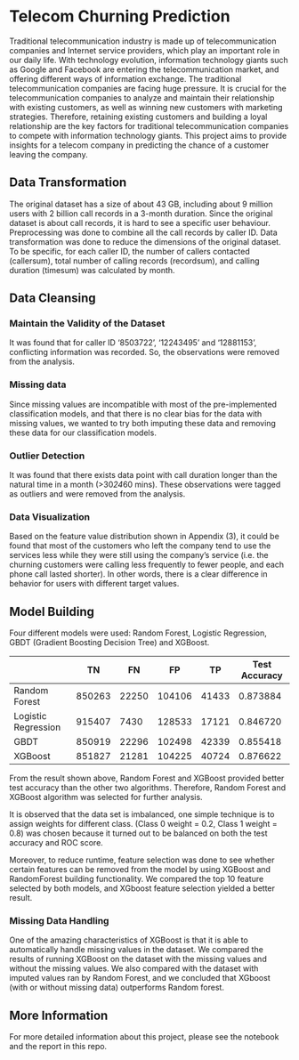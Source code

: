 # Telecom Churning Prediction

Traditional telecommunication industry is made up of telecommunication companies and Internet service
providers, which play an important role in our daily life. With technology evolution, information technology giants
such as Google and Facebook are entering the telecommunication market, and offering different ways of
information exchange. The traditional telecommunication companies are facing huge pressure. It is
crucial for the telecommunication companies to analyze and maintain their relationship with existing
customers, as well as winning new customers with marketing strategies. Therefore, retaining existing customers and building
a loyal relationship are the key factors for traditional telecommunication companies to compete with
information technology giants. This project aims to provide insights for a telecom company in
predicting the chance of a customer leaving the company.

## Data Transformation
The original dataset has a size of about 43 GB, including about 9 million users with 2 billion call records in a 3-month duration.
Since the original dataset is about call records, it is hard to see a specific user behaviour. 
Preprocessing was done to combine all the call records by caller ID. Data transformation was done to reduce the dimensions of the original dataset. 
To be specific, for each caller ID, the number of callers contacted (callersum), total number of calling records (recordsum), and calling duration (timesum) 
was calculated by month.

## Data Cleansing

### Maintain the Validity of the Dataset
It was found that for caller ID ‘8503722’, ‘12243495’ and ‘12881153’, conflicting information was
recorded. So, the observations were removed from the analysis.

### Missing data 
Since missing values are incompatible with most of the pre-implemented classification models, and that there is no clear bias for the data with missing values, 
we wanted to try both imputing these data and removing these data for our classification models.

### Outlier Detection
It was found that there exists data point with call duration longer than the
natural time in a month (>30*24*60 mins). These observations were tagged as outliers and were removed
from the analysis.

### Data Visualization
Based on the feature value distribution shown in Appendix (3), it could be found that most of the customers who left the company tend to use the services less 
while they were still using the company’s service (i.e. the churning customers were calling less frequently to fewer people, and each phone call lasted shorter). 
In other words, there is a clear difference in behavior for users with different target values. 

## Model Building
Four different models were used: Random Forest, Logistic Regression, GBDT (Gradient Boosting Decision Tree) and XGBoost.

|                     | TN       | FN    | FP     | TP    | Test Accuracy |
| -------------       | -------- | ----- | ------ | ----- | --------------|
| Random Forest       |   850263 | 22250 | 104106 | 41433 | 0.873884      |
| Logistic Regression |   915407 | 7430  | 128533 | 17121 | 0.846720      |
| GBDT                |   850919 | 22296 | 102498 | 42339 | 0.855418      |
| XGBoost             |   851827 | 21281 | 104225 | 40724 | 0.876622      |


From the result shown above, Random Forest and XGBoost provided better test accuracy than the other two algorithms. Therefore, Random Forest and XGBoost algorithm was selected for further analysis.


It is observed that the data set is imbalanced, one simple technique is to assign weights for different class.
(Class 0 weight = 0.2, Class 1 weight = 0.8) was chosen because it turned out to be balanced on both the test accuracy and ROC score.

Moreover, to reduce runtime, feature selection was done to see whether certain features can be removed from the model by using XGBoost and RandomForest building functionality.
We compared the top 10 feature selected by both models, and XGboost feature selection yielded a better result.

### Missing Data Handling
One of the amazing characteristics of XGBoost is that it is able to automatically handle missing values in the dataset. We compared the results of running XGBoost on the dataset 
with the missing values and without the missing values. We also compared with the dataset with imputed values ran by Random Forest, and we concluded that XGboost (with or without missing data) outperforms Random forest.

## More Information
For more detailed information about this project, please see the notebook and the report in this repo.
